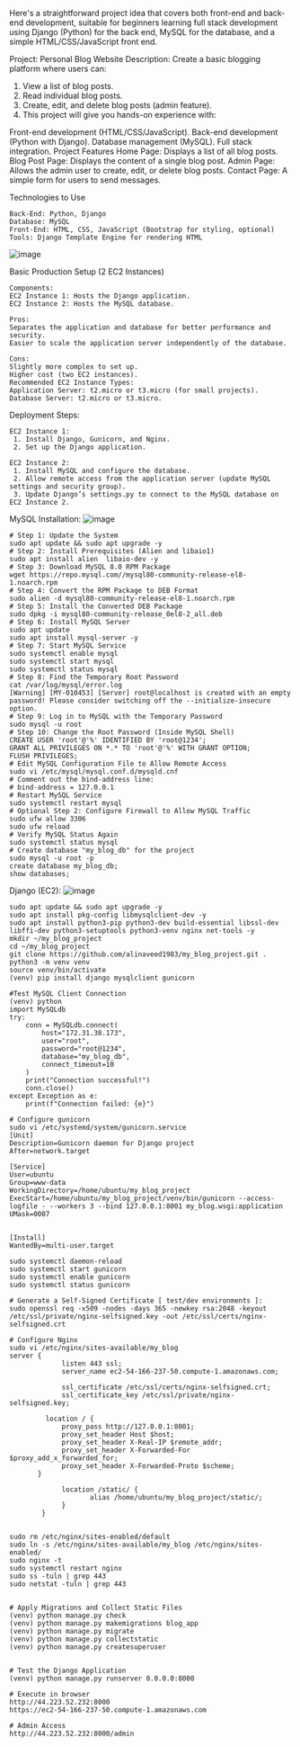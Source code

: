
Here's a straightforward project idea that covers both front-end and back-end development, suitable for beginners learning full stack development using Django (Python) for the back end, MySQL for the database, and a simple HTML/CSS/JavaScript front end.


Project: Personal Blog Website
Description: Create a basic blogging platform where users can:


 1. View a list of blog posts.
 2. Read individual blog posts.
 3. Create, edit, and delete blog posts (admin feature).
 4. This project will give you hands-on experience with:


Front-end development (HTML/CSS/JavaScript).
Back-end development (Python with Django).
Database management (MySQL).
Full stack integration.
Project Features
Home Page: Displays a list of all blog posts.
Blog Post Page: Displays the content of a single blog post.
Admin Page: Allows the admin user to create, edit, or delete blog posts.
Contact Page: A simple form for users to send messages.


Technologies to Use

    Back-End: Python, Django
    Database: MySQL
    Front-End: HTML, CSS, JavaScript (Bootstrap for styling, optional)
    Tools: Django Template Engine for rendering HTML


![image](https://github.com/user-attachments/assets/ff7e19b3-925e-41b5-94b3-7f3fa3d8808a)







Basic Production Setup (2 EC2 Instances)

    Components:
    EC2 Instance 1: Hosts the Django application.
    EC2 Instance 2: Hosts the MySQL database.

    Pros:
    Separates the application and database for better performance and security.
    Easier to scale the application server independently of the database.

    Cons:
    Slightly more complex to set up.
    Higher cost (two EC2 instances).
    Recommended EC2 Instance Types:
    Application Server: t2.micro or t3.micro (for small projects).
    Database Server: t2.micro or t3.micro.



Deployment Steps:
    
    EC2 Instance 1:
     1. Install Django, Gunicorn, and Nginx.
     2. Set up the Django application.

    EC2 Instance 2:
     1. Install MySQL and configure the database.
     2. Allow remote access from the application server (update MySQL settings and security group).
     3. Update Django’s settings.py to connect to the MySQL database on EC2 Instance 2.


MySQL Installation:
    ![image](https://github.com/user-attachments/assets/53c6b4c1-50f2-4660-bc9c-571dab3f372e)


    # Step 1: Update the System
    sudo apt update && sudo apt upgrade -y
    # Step 2: Install Prerequisites (Alien and libaio1)
    sudo apt install alien  libaio-dev -y
    # Step 3: Download MySQL 8.0 RPM Package
    wget https://repo.mysql.com//mysql80-community-release-el8-1.noarch.rpm
    # Step 4: Convert the RPM Package to DEB Format
    sudo alien -d mysql80-community-release-el8-1.noarch.rpm
    # Step 5: Install the Converted DEB Package
    sudo dpkg -i mysql80-community-release_0el8-2_all.deb
    # Step 6: Install MySQL Server
    sudo apt update
    sudo apt install mysql-server -y
    # Step 7: Start MySQL Service
    sudo systemctl enable mysql
    sudo systemctl start mysql
    sudo systemctl status mysql
    # Step 8: Find the Temporary Root Password
    cat /var/log/mysql/error.log
    [Warning] [MY-010453] [Server] root@localhost is created with an empty password! Please consider switching off the --initialize-insecure option.
    # Step 9: Log in to MySQL with the Temporary Password
    sudo mysql -u root
    # Step 10: Change the Root Password (Inside MySQL Shell)
    CREATE USER 'root'@'%' IDENTIFIED BY 'root@1234';
    GRANT ALL PRIVILEGES ON *.* TO 'root'@'%' WITH GRANT OPTION;
    FLUSH PRIVILEGES;
    # Edit MySQL Configuration File to Allow Remote Access
    sudo vi /etc/mysql/mysql.conf.d/mysqld.cnf
    # Comment out the bind-address line:
    # bind-address = 127.0.0.1
    # Restart MySQL Service
    sudo systemctl restart mysql
    # Optional Step 2: Configure Firewall to Allow MySQL Traffic
    sudo ufw allow 3306
    sudo ufw reload
    # Verify MySQL Status Again
    sudo systemctl status mysql
    # Create database "my_blog_db" for the project
    sudo mysql -u root -p
    create database my_blog_db;
    show databases;
     

Django (EC2):
    ![image](https://github.com/user-attachments/assets/02665ea3-fb51-4f4c-a053-f1840ca4e631)


    sudo apt update && sudo apt upgrade -y
    sudo apt install pkg-config libmysqlclient-dev -y
    sudo apt install python3-pip python3-dev build-essential libssl-dev libffi-dev python3-setuptools python3-venv nginx net-tools -y
    mkdir ~/my_blog_project
    cd ~/my_blog_project
    git clone https://github.com/alinaveed1983/my_blog_project.git .
    python3 -m venv venv
    source venv/bin/activate
    (venv) pip install django mysqlclient gunicorn
    
    #Test MySQL Client Connection
    (venv) python
    import MySQLdb
    try:
        conn = MySQLdb.connect(
            host="172.31.38.173",
            user="root",
            password="root@1234",
            database="my_blog_db",
            connect_timeout=10
        )
        print("Connection successful!")
        conn.close()
    except Exception as e:
        print(f"Connection failed: {e}")

    # Configure gunicorn  
    sudo vi /etc/systemd/system/gunicorn.service
    [Unit]
    Description=Gunicorn daemon for Django project
    After=network.target

    [Service]
    User=ubuntu
    Group=www-data
    WorkingDirectory=/home/ubuntu/my_blog_project
    ExecStart=/home/ubuntu/my_blog_project/venv/bin/gunicorn --access-logfile - --workers 3 --bind 127.0.0.1:8001 my_blog.wsgi:application
    UMask=0007
    

    [Install]
    WantedBy=multi-user.target

    sudo systemctl daemon-reload
    sudo systemctl start gunicorn
    sudo systemctl enable gunicorn
    sudo systemctl status gunicorn

    # Generate a Self-Signed Certificate [ test/dev environments ]:
    sudo openssl req -x509 -nodes -days 365 -newkey rsa:2048 -keyout /etc/ssl/private/nginx-selfsigned.key -out /etc/ssl/certs/nginx-selfsigned.crt
    
    # Configure Nginx
    sudo vi /etc/nginx/sites-available/my_blog
    server {
			     listen 443 ssl;
			     server_name ec2-54-166-237-50.compute-1.amazonaws.com;

			     ssl_certificate /etc/ssl/certs/nginx-selfsigned.crt;
			     ssl_certificate_key /etc/ssl/private/nginx-selfsigned.key;

		     location / {
			     proxy_pass http://127.0.0.1:8001;
			     proxy_set_header Host $host;
			     proxy_set_header X-Real-IP $remote_addr;
			     proxy_set_header X-Forwarded-For $proxy_add_x_forwarded_for;
			     proxy_set_header X-Forwarded-Proto $scheme;
		   }

			     location /static/ {
				        alias /home/ubuntu/my_blog_project/static/;
			     }
		    }


    sudo rm /etc/nginx/sites-enabled/default
    sudo ln -s /etc/nginx/sites-available/my_blog /etc/nginx/sites-enabled/
    sudo nginx -t
    sudo systemctl restart nginx
    sudo ss -tuln | grep 443
    sudo netstat -tuln | grep 443

    
    # Apply Migrations and Collect Static Files
    (venv) python manage.py check
    (venv) python manage.py makemigrations blog_app
    (venv) python manage.py migrate
    (venv) python manage.py collectstatic
    (venv) python manage.py createsuperuser

    
    # Test the Django Application
    (venv) python manage.py runserver 0.0.0.0:8000

    # Execute in browser
    http://44.223.52.232:8000
    https://ec2-54-166-237-50.compute-1.amazonaws.com

    # Admin Access
    http://44.223.52.232:8000/admin



